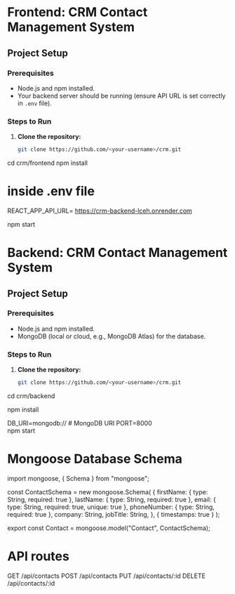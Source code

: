 # Frontend: CRM Contact Management System

## Project Setup

### Prerequisites
- Node.js and npm installed.
- Your backend server should be running (ensure API URL is set correctly in `.env` file).

### Steps to Run

1. **Clone the repository:**

   ```bash
   git clone https://github.com/<your-username>/crm.git

cd crm/frontend
npm install
# inside .env file
REACT_APP_API_URL=  https://crm-backend-lceh.onrender.com

npm start


# Backend: CRM Contact Management System

## Project Setup

### Prerequisites
- Node.js and npm installed.
- MongoDB (local or cloud, e.g., MongoDB Atlas) for the database.

### Steps to Run

1. **Clone the repository:**

   ```bash
   git clone https://github.com/<your-username>/crm.git
cd crm/backend

npm install

DB_URI=mongodb://<your-mongo-db-uri>  # MongoDB URI
PORT=8000  
npm start

# Mongoose Database Schema
import mongoose, { Schema } from "mongoose";

const ContactSchema = new mongoose.Schema(
  {
    firstName: { type: String, required: true },
    lastName: { type: String, required: true },
    email: { type: String, required: true, unique: true },
    phoneNumber: { type: String, required: true },
    company: String,
    jobTitle: String,
  },
  { timestamps: true }
);

export const Contact = mongoose.model("Contact", ContactSchema);

# API routes
GET /api/contacts
POST /api/contacts
PUT /api/contacts/:id
DELETE /api/contacts/:id




